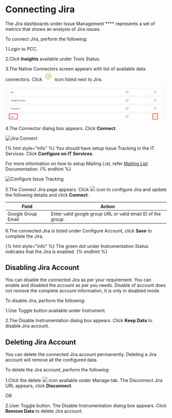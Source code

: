 # Connecting Jira

The Jira dashboards under Issue Management **** represents a set of metrics that shows an analysis of Jira issues.

To connect Jira, perform the following:

1.Login to PCC.&#x20;

2.Click **Insights** available under Tools Status.&#x20;

3.The Native Connectors screen appears with list of available data connectors. Click ![](../../../.gitbook/assets/Connect.png) icon listed next to Jira.&#x20;

![Jira](../../../.gitbook/assets/Jira.png)

4.The Connector dialog box appears. Click **Connect**.&#x20;

![Jira Connect](<../../../.gitbook/assets/Jira\_Connect (1).png>)

{% hint style="info" %}
You should have setup Issue Tracking in the IT Services. Click **Configure on IT Services**.&#x20;

For more information on how to setup Mailing List, refer [Mailing List](https://docs.linuxfoundation.org/lfx/project-control-center-pre-release/it-services-for-a-project/mailing-list) Documentation.&#x20;
{% endhint %}

![Configure Issue Tracking ](../../../.gitbook/assets/Jira\_Config.png)

5.The Connect Jira page appears. Click ![](../../../.gitbook/assets/Con\_Icon.png) icon to configure Jira and update the following details and click **Connect**.

| Field              | Action                                                          |
| ------------------ | --------------------------------------------------------------- |
| Google Group Email | Enter valid google group URL or valid email ID of the group  .  |

6.The connected Jira is listed under Configure Account, click **Save** to complete the Jira.&#x20;

{% hint style="info" %}
The green dot under Instrumentation Status indicates that the Jira is enabled.
{% endhint %}

## Disabling Jira Account

You can disable the connected Jira as per your requirement. You can enable and disabled the account as per you needs. Disable of account does not remove the complete account information, it is only in disabled mode.

To disable Jira, perform the following:

1.Use Toggle button available under Instrument.&#x20;

2.The Disable Instrumentation dialog box appears. Click **Keep Data** to disable Jira account.&#x20;

## Deleting Jira Account&#x20;

You can delete the connected Jira account permanently. Deleting a Jira account will remove all the configured data.&#x20;

To delete the Jira account, perform the following:

1.Click the delete ![](../../../.gitbook/assets/Delete\_Icon.png) icon available under Manage tab. The Disconnect Jira URL appears, click **Disconnect**.&#x20;

&#x20;                            OR

2.User Toggle button. The Disable Instrumentation dialog box appears. Click **Remove Data** to delete Jira account.&#x20;

